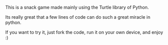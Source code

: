 This is a snack game made mainly using the Turtle library of Python.

Its really great that a few lines of code can do such a great miracle in python.

If you want to try it, just fork the code, run it on your own device, and enjoy :)

